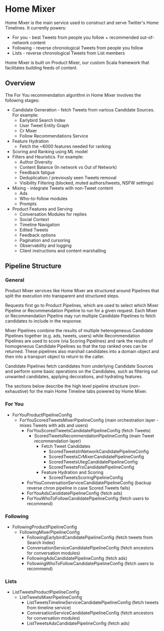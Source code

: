 Home Mixer
==========

Home Mixer is the main service used to construct and serve Twitter's Home Timelines. It currently
powers:
- For you - best Tweets from people you follow + recommended out-of-network content
- Following - reverse chronological Tweets from people you follow
- Lists - reverse chronological Tweets from List members

Home Mixer is built on Product Mixer, our custom Scala framework that facilitates building
feeds of content.

## Overview

The For You recommendation algorithm in Home Mixer involves the following stages:

- Candidate Generation - fetch Tweets from various Candidate Sources. For example:
    - Earlybird Search Index
    - User Tweet Entity Graph
    - Cr Mixer
    - Follow Recommendations Service
- Feature Hydration
    - Fetch the ~6000 features needed for ranking
- Scoring and Ranking using ML model
- Filters and Heuristics. For example:
    - Author Diversity
    - Content Balance (In network vs Out of Network)
    - Feedback fatigue
    - Deduplication / previously seen Tweets removal
    - Visibility Filtering (blocked, muted authors/tweets, NSFW settings)
- Mixing - integrate Tweets with non-Tweet content
    - Ads
    - Who-to-follow modules
    - Prompts
- Product Features and Serving
    - Conversation Modules for replies
    - Social Context
    - Timeline Navigation
    - Edited Tweets
    - Feedback options
    - Pagination and cursoring
    - Observability and logging
    - Client instructions and content marshalling

## Pipeline Structure

### General

Product Mixer services like Home Mixer are structured around Pipelines that split the execution
into transparent and structured steps.

Requests first go to Product Pipelines, which are used to select which Mixer Pipeline or
Recommendation Pipeline to run for a given request. Each Mixer or Recommendation
Pipeline may run multiple Candidate Pipelines to fetch candidates to include in the response.

Mixer Pipelines combine the results of multiple heterogeneous Candidate Pipelines together
(e.g. ads, tweets, users) while Recommendation Pipelines are used to score (via Scoring Pipelines)
and rank the results of homogeneous Candidate Pipelines so that the top ranked ones can be returned.
These pipelines also marshall candidates into a domain object and then into a transport object
to return to the caller.

Candidate Pipelines fetch candidates from underlying Candidate Sources and perform some basic
operations on the Candidates, such as filtering out unwanted candidates, applying decorations,
and hydrating features.

The sections below describe the high level pipeline structure (non-exhaustive) for the main Home
Timeline tabs powered by Home Mixer.

### For You

- ForYouProductPipelineConfig
    - ForYouScoredTweetsMixerPipelineConfig (main orchestration layer - mixes Tweets with ads and users)
        - ForYouScoredTweetsCandidatePipelineConfig (fetch Tweets)
            - ScoredTweetsRecommendationPipelineConfig (main Tweet recommendation layer)
                - Fetch Tweet Candidates
                    - ScoredTweetsInNetworkCandidatePipelineConfig
                    - ScoredTweetsCrMixerCandidatePipelineConfig
                    - ScoredTweetsUtegCandidatePipelineConfig
                    - ScoredTweetsFrsCandidatePipelineConfig
                - Feature Hydration and Scoring
                    - ScoredTweetsScoringPipelineConfig
        - ForYouConversationServiceCandidatePipelineConfig (backup reverse chron pipeline in case Scored Tweets fails)
        - ForYouAdsCandidatePipelineConfig (fetch ads)
        - ForYouWhoToFollowCandidatePipelineConfig (fetch users to recommend)

### Following

- FollowingProductPipelineConfig
    - FollowingMixerPipelineConfig
        - FollowingEarlybirdCandidatePipelineConfig (fetch tweets from Search Index)
        - ConversationServiceCandidatePipelineConfig (fetch ancestors for conversation modules)
        - FollowingAdsCandidatePipelineConfig (fetch ads)
        - FollowingWhoToFollowCandidatePipelineConfig (fetch users to recommend)

### Lists

- ListTweetsProductPipelineConfig
    - ListTweetsMixerPipelineConfig
        - ListTweetsTimelineServiceCandidatePipelineConfig (fetch tweets from timeline service)
        - ConversationServiceCandidatePipelineConfig (fetch ancestors for conversation modules)
        - ListTweetsAdsCandidatePipelineConfig (fetch ads)

